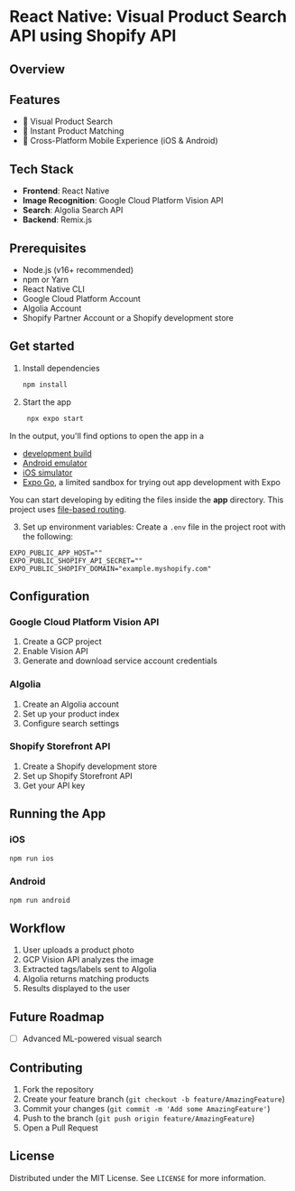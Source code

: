 # React Native: Visual Product Search API using Shopify API

## Overview



## Features

- 📸 Visual Product Search
- 🚀 Instant Product Matching
- 📱 Cross-Platform Mobile Experience (iOS & Android)

## Tech Stack

- **Frontend**: React Native
- **Image Recognition**: Google Cloud Platform Vision API
- **Search**: Algolia Search API
- **Backend**: Remix.js

## Prerequisites

- Node.js (v16+ recommended)
- npm or Yarn
- React Native CLI
- Google Cloud Platform Account
- Algolia Account
- Shopify Partner Account or a Shopify development store

## Get started

1. Install dependencies

   ```bash
   npm install
   ```

2. Start the app

   ```bash
    npx expo start
   ```

In the output, you'll find options to open the app in a

- [development build](https://docs.expo.dev/develop/development-builds/introduction/)
- [Android emulator](https://docs.expo.dev/workflow/android-studio-emulator/)
- [iOS simulator](https://docs.expo.dev/workflow/ios-simulator/)
- [Expo Go](https://expo.dev/go), a limited sandbox for trying out app development with Expo

You can start developing by editing the files inside the **app** directory. This project uses [file-based routing](https://docs.expo.dev/router/introduction).


3. Set up environment variables:
Create a `.env` file in the project root with the following:

```
EXPO_PUBLIC_APP_HOST=""
EXPO_PUBLIC_SHOPIFY_API_SECRET=""
EXPO_PUBLIC_SHOPIFY_DOMAIN="example.myshopify.com"
```

## Configuration

### Google Cloud Platform Vision API
1. Create a GCP project
2. Enable Vision API
3. Generate and download service account credentials

### Algolia
1. Create an Algolia account
2. Set up your product index
3. Configure search settings

### Shopify Storefront API
1. Create a Shopify development store
2. Set up Shopify Storefront API
3. Get your API key

## Running the App

### iOS
```bash
npm run ios
```

### Android
```bash
npm run android
```
## Workflow

1. User uploads a product photo
2. GCP Vision API analyzes the image
3. Extracted tags/labels sent to Algolia
4. Algolia returns matching products
5. Results displayed to the user

## Future Roadmap

- [ ] Advanced ML-powered visual search

## Contributing

1. Fork the repository
2. Create your feature branch (`git checkout -b feature/AmazingFeature`)
3. Commit your changes (`git commit -m 'Add some AmazingFeature'`)
4. Push to the branch (`git push origin feature/AmazingFeature`)
5. Open a Pull Request

## License

Distributed under the MIT License. See `LICENSE` for more information.
